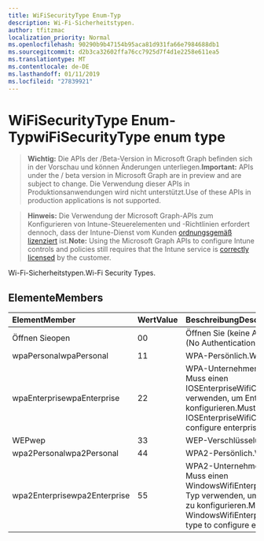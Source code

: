 ```yaml
---
title: WiFiSecurityType Enum-Typ
description: Wi-Fi-Sicherheitstypen.
author: tfitzmac
localization_priority: Normal
ms.openlocfilehash: 90290b9b47154b95aca81d931fa66e7984688db1
ms.sourcegitcommit: d2b3ca32602ffa76cc7925d7f4d1e2258e611ea5
ms.translationtype: MT
ms.contentlocale: de-DE
ms.lasthandoff: 01/11/2019
ms.locfileid: "27839921"
---
```

# <a name="wifisecuritytype-enum-type"></a><span data-ttu-id="0cce5-103">WiFiSecurityType Enum-Typ</span><span class="sxs-lookup"><span data-stu-id="0cce5-103">wiFiSecurityType enum type</span></span>

> <span data-ttu-id="0cce5-104">**Wichtig:** Die APIs der /Beta-Version in Microsoft Graph befinden sich in der Vorschau und können Änderungen unterliegen.</span><span class="sxs-lookup"><span data-stu-id="0cce5-104">**Important:** APIs under the / beta version in Microsoft Graph are in preview and are subject to change.</span></span> <span data-ttu-id="0cce5-105">Die Verwendung dieser APIs in Produktionsanwendungen wird nicht unterstützt.</span><span class="sxs-lookup"><span data-stu-id="0cce5-105">Use of these APIs in production applications is not supported.</span></span>

> <span data-ttu-id="0cce5-106">**Hinweis:** Die Verwendung der Microsoft Graph-APIs zum Konfigurieren von Intune-Steuerelementen und -Richtlinien erfordert dennoch, dass der Intune-Dienst vom Kunden [ordnungsgemäß lizenziert](https://go.microsoft.com/fwlink/?linkid=839381) ist.</span><span class="sxs-lookup"><span data-stu-id="0cce5-106">**Note:** Using the Microsoft Graph APIs to configure Intune controls and policies still requires that the Intune service is [correctly licensed](https://go.microsoft.com/fwlink/?linkid=839381) by the customer.</span></span>

<span data-ttu-id="0cce5-107">Wi-Fi-Sicherheitstypen.</span><span class="sxs-lookup"><span data-stu-id="0cce5-107">Wi-Fi Security Types.</span></span>
## <a name="members"></a><span data-ttu-id="0cce5-108">Elemente</span><span class="sxs-lookup"><span data-stu-id="0cce5-108">Members</span></span>
|<span data-ttu-id="0cce5-109">Element</span><span class="sxs-lookup"><span data-stu-id="0cce5-109">Member</span></span>|<span data-ttu-id="0cce5-110">Wert</span><span class="sxs-lookup"><span data-stu-id="0cce5-110">Value</span></span>|<span data-ttu-id="0cce5-111">Beschreibung</span><span class="sxs-lookup"><span data-stu-id="0cce5-111">Description</span></span>|
|:---|:---|:---|
|<span data-ttu-id="0cce5-112">Öffnen Sie</span><span class="sxs-lookup"><span data-stu-id="0cce5-112">open</span></span>|<span data-ttu-id="0cce5-113">0</span><span class="sxs-lookup"><span data-stu-id="0cce5-113">0</span></span>|<span data-ttu-id="0cce5-114">Öffnen Sie (keine Authentifizierung).</span><span class="sxs-lookup"><span data-stu-id="0cce5-114">Open (No Authentication).</span></span>|
|<span data-ttu-id="0cce5-115">wpaPersonal</span><span class="sxs-lookup"><span data-stu-id="0cce5-115">wpaPersonal</span></span>|<span data-ttu-id="0cce5-116">1</span><span class="sxs-lookup"><span data-stu-id="0cce5-116">1</span></span>|<span data-ttu-id="0cce5-117">WPA-Persönlich.</span><span class="sxs-lookup"><span data-stu-id="0cce5-117">WPA-Personal.</span></span>|
|<span data-ttu-id="0cce5-118">wpaEnterprise</span><span class="sxs-lookup"><span data-stu-id="0cce5-118">wpaEnterprise</span></span>|<span data-ttu-id="0cce5-119">2</span><span class="sxs-lookup"><span data-stu-id="0cce5-119">2</span></span>|<span data-ttu-id="0cce5-120">WPA-Unternehmen.</span><span class="sxs-lookup"><span data-stu-id="0cce5-120">WPA-Enterprise.</span></span> <span data-ttu-id="0cce5-121">Muss einen IOSEnterpriseWifiConfiguration-Typ verwenden, um Enterprise-Optionen zu konfigurieren.</span><span class="sxs-lookup"><span data-stu-id="0cce5-121">Must use IOSEnterpriseWifiConfiguration type to configure enterprise options.</span></span>|
|<span data-ttu-id="0cce5-122">WEP</span><span class="sxs-lookup"><span data-stu-id="0cce5-122">wep</span></span>|<span data-ttu-id="0cce5-123">3</span><span class="sxs-lookup"><span data-stu-id="0cce5-123">3</span></span>|<span data-ttu-id="0cce5-124">WEP-Verschlüsselung.</span><span class="sxs-lookup"><span data-stu-id="0cce5-124">WEP Encryption.</span></span>|
|<span data-ttu-id="0cce5-125">wpa2Personal</span><span class="sxs-lookup"><span data-stu-id="0cce5-125">wpa2Personal</span></span>|<span data-ttu-id="0cce5-126">4</span><span class="sxs-lookup"><span data-stu-id="0cce5-126">4</span></span>|<span data-ttu-id="0cce5-127">WPA2-Persönlich.</span><span class="sxs-lookup"><span data-stu-id="0cce5-127">WPA2-Personal.</span></span>|
|<span data-ttu-id="0cce5-128">wpa2Enterprise</span><span class="sxs-lookup"><span data-stu-id="0cce5-128">wpa2Enterprise</span></span>|<span data-ttu-id="0cce5-129">5</span><span class="sxs-lookup"><span data-stu-id="0cce5-129">5</span></span>|<span data-ttu-id="0cce5-130">WPA2-Unternehmen.</span><span class="sxs-lookup"><span data-stu-id="0cce5-130">WPA2-Enterprise.</span></span> <span data-ttu-id="0cce5-131">Muss einen WindowsWifiEnterpriseEAPConfiguration-Typ verwenden, um Enterprise-Optionen zu konfigurieren.</span><span class="sxs-lookup"><span data-stu-id="0cce5-131">Must use WindowsWifiEnterpriseEAPConfiguration type to configure enterprise options.</span></span>|





